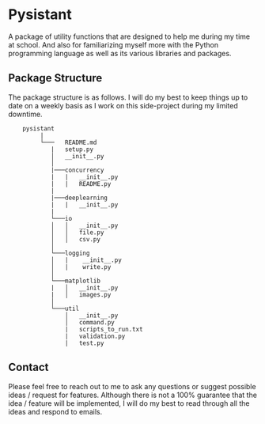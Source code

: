# Pysistant 

A package of utility functions that are designed to help me during my time at school. 
And also for familiarizing myself more with the Python programming language as well as
its various libraries and packages.

## Package Structure

The package structure is as follows. 
I will do my best to keep things up to date on a weekly basis as I work on this side-project during my limited downtime.

```
    pysistant
         |
         └───   README.md
            |   setup.py
            │   __init__.py    
            │
            |───concurrency
            |   |   __init__.py
            |   |   README.py
            |   
            |───deeplearning
            |   |   __init__.py
            |
            └───io
            │   │   __init__.py
            │   │   file.py
            │   │   csv.py
            │
            └───logging
            │   |    __init__.py
            │   |    write.py
            │      
            └───matplotlib
            |   │   __init__.py
            |   │   images.py
            │    
            └───util
                │   __init__.py
                │   command.py
                |   scripts_to_run.txt
                |   validation.py
                |   test.py
```

## Contact 

Please feel free to reach out to me to ask any questions or suggest possible ideas / request for features. 
Although there is not a 100% guarantee that the idea / feature will be implemented, I will do my best to read through all
the ideas and respond to emails.